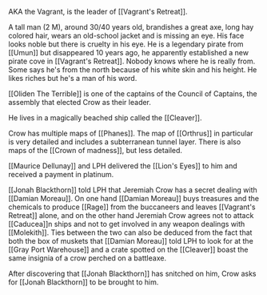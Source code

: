 AKA the Vagrant, is the leader of [[Vagrant's Retreat]].

A tall man (2 M), around 30/40 years old, brandishes a great axe, long hay colored hair, wears an old-school jacket and is missing an eye. His face looks noble but there is cruelty in his eye.
He is a legendary pirate from [[Umun]] but disappeared 10 years ago, he apparently established a new pirate cove in [[Vagrant's Retreat]].
Nobody knows where he is really from. Some says he's from the north because of his white skin and his height. He likes riches but he's a man of his word.

[[Oliden The Terrible]] is one of the captains of the Council of Captains, the assembly that elected Crow as their leader.

He lives in a magically beached ship called the [[Cleaver]]. 

Crow has multiple maps of [[Phanes]]. The map of [[Orthrus]] in particular is very detailed and includes a subterranean tunnel layer. There is also maps of the [[Crown of madness]], but less detailed.

[[Maurice Dellunay]] and LPH delivered the [[Lion's Eyes]] to him and received a payment in platinum.

[[Jonah Blackthorn]] told LPH that Jeremiah Crow has a secret dealing with [[Damian Moreau]].
On one hand [[Damian Moreau]] buys treasures and the chemicals to produce [[Rage]] from the buccaneers and leaves [[Vagrant's Retreat]] alone, and on the other hand Jeremiah Crow agrees not to attack [[Caducea]]n ships and not to get involved in any weapon dealings with [[Molekith]].
Ties between the two can also be deduced from the fact that both the box of muskets that [[Damian Moreau]] told LPH to look for at the [[Gray Port Warehouse]] and a crate spotted on the [[Cleaver]] boast the same insignia of a crow perched on a battleaxe.

After discovering that [[Jonah Blackthorn]] has snitched on him, Crow asks for [[Jonah Blackthorn]] to be brought to him.
